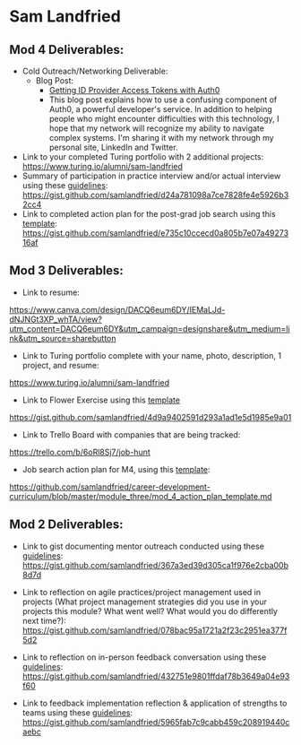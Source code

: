 # Sam Landfried

## Mod 4 Deliverables:
* Cold Outreach/Networking Deliverable:
    * Blog Post: 
       * [Getting ID Provider Access Tokens with Auth0](https://gist.github.com/samlandfried/10e63ea1633df6501c0eb7684554ca06)
       * This blog post explains how to use a confusing component of Auth0, a powerful developer's service. In addition to helping people who might encounter difficulties with this technology, I hope that my network will recognize my ability to navigate complex systems. I'm sharing it with my network through my personal site, LinkedIn and Twitter. 
* Link to your completed Turing portfolio with 2 additional projects: https://www.turing.io/alumni/sam-landfried
* Summary of participation in practice interview and/or actual interview using these [guidelines](https://github.com/turingschool/career-development-curriculum/blob/master/module_four/interview_practice_reflection_guidelines.md):
https://gist.github.com/samlandfried/d24a781098a7ce7828fe4e5926b32cc4
* Link to completed action plan for the post-grad job search using this [template](https://github.com/turingschool/career-development-curriculum/blob/master/module_four/post_grad_plan.md): 
https://gist.github.com/samlandfried/e735c10ccecd0a805b7e07a4927316af
## Mod 3 Deliverables:

* Link to resume: 

https://www.canva.com/design/DACQ6eum6DY/IEMaLJd-dNJNGt3XP_whTA/view?utm_content=DACQ6eum6DY&utm_campaign=designshare&utm_medium=link&utm_source=sharebutton
* Link to Turing portfolio complete with your name, photo, description, 1 project, and resume:

https://www.turing.io/alumni/sam-landfried

* Link to Flower Exercise using this [template](https://github.com/turingschool/career-development-curriculum/blob/master/files/Career%20Unit%20-%20The%20Flower%20Diagram.pdf)

https://gist.github.com/samlandfried/4d9a9402591d293a1ad1e5d1985e9a01
* Link to Trello Board with companies that are being tracked: 

https://trello.com/b/6oRl8Sj7/job-hunt

* Job search action plan for M4, using this [template](https://github.com/turingschool/career-development-curriculum/blob/master/module_three/mod_4_action_plan_template.md):

https://github.com/samlandfried/career-development-curriculum/blob/master/module_three/mod_4_action_plan_template.md

## Mod 2 Deliverables:
* Link to gist documenting mentor outreach conducted using these [guidelines](https://github.com/turingschool/career-development-curriculum/blob/master/module_two/cold_outreach_i_guidelines.md): https://gist.github.com/samlandfried/367a3ed39d305ca1f976e2cba00b8d7d

* Link to reflection on agile practices/project management used in projects (What project management strategies did you use in your projects this module? What went well? What would you do differently next time?): https://gist.github.com/samlandfried/078bac95a1721a2f23c2951ea377f5d2

* Link to reflection on in-person feedback conversation using these [guidelines](https://github.com/turingschool/career-development-curriculum/blob/master/module_two/feedback_conversation_reflection_guidelines.md): https://gist.github.com/samlandfried/432751e9801ffdaf78b3649a04e93f60

* Link to feedback implementation reflection & application of strengths to teams using these [guidelines](https://github.com/turingschool/career-development-curriculum/blob/master/module_two/feedback_implementation_strengths_reflection.md): https://gist.github.com/samlandfried/5965fab7c9cabb459c208919440caebc
